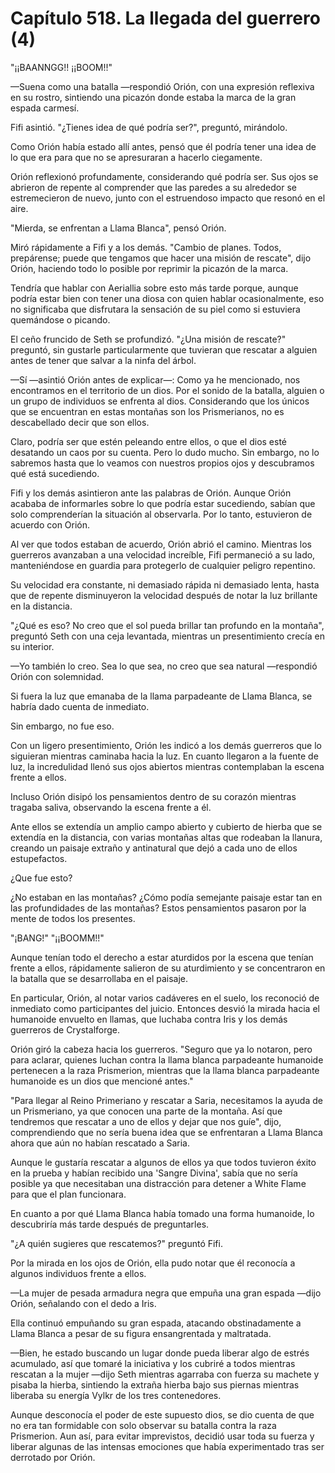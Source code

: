 
# Capítulo 518. La llegada del guerrero (4)


"¡¡BAANNGG!! ¡¡BOOM!!"

—Suena como una batalla —respondió Orión, con una expresión reflexiva en su rostro, sintiendo una picazón donde estaba la marca de la gran espada carmesí.

Fifi asintió. "¿Tienes idea de qué podría ser?", preguntó, mirándolo.

Como Orión había estado allí antes, pensó que él podría tener una idea de lo que era para que no se apresuraran a hacerlo ciegamente.

Orión reflexionó profundamente, considerando qué podría ser. Sus ojos se abrieron de repente al comprender que las paredes a su alrededor se estremecieron de nuevo, junto con el estruendoso impacto que resonó en el aire.

"Mierda, se enfrentan a Llama Blanca", pensó Orión.

Miró rápidamente a Fifi y a los demás. "Cambio de planes. Todos, prepárense; puede que tengamos que hacer una misión de rescate", dijo Orión, haciendo todo lo posible por reprimir la picazón de la marca.

Tendría que hablar con Aeriallia sobre esto más tarde porque, aunque podría estar bien con tener una diosa con quien hablar ocasionalmente, eso no significaba que disfrutara la sensación de su piel como si estuviera quemándose o picando.

El ceño fruncido de Seth se profundizó. "¿Una misión de rescate?" preguntó, sin gustarle particularmente que tuvieran que rescatar a alguien antes de tener que salvar a la ninfa del árbol.

—Sí —asintió Orión antes de explicar—: Como ya he mencionado, nos encontramos en el territorio de un dios. Por el sonido de la batalla, alguien o un grupo de individuos se enfrenta al dios. Considerando que los únicos que se encuentran en estas montañas son los Prismerianos, no es descabellado decir que son ellos.

Claro, podría ser que estén peleando entre ellos, o que el dios esté desatando un caos por su cuenta. Pero lo dudo mucho. Sin embargo, no lo sabremos hasta que lo veamos con nuestros propios ojos y descubramos qué está sucediendo.

Fifi y los demás asintieron ante las palabras de Orión. Aunque Orión acababa de informarles sobre lo que podría estar sucediendo, sabían que solo comprenderían la situación al observarla. Por lo tanto, estuvieron de acuerdo con Orión.

Al ver que todos estaban de acuerdo, Orión abrió el camino. Mientras los guerreros avanzaban a una velocidad increíble, Fifi permaneció a su lado, manteniéndose en guardia para protegerlo de cualquier peligro repentino.

Su velocidad era constante, ni demasiado rápida ni demasiado lenta, hasta que de repente disminuyeron la velocidad después de notar la luz brillante en la distancia.

"¿Qué es eso? No creo que el sol pueda brillar tan profundo en la montaña", preguntó Seth con una ceja levantada, mientras un presentimiento crecía en su interior.

—Yo también lo creo. Sea lo que sea, no creo que sea natural —respondió Orión con solemnidad.

Si fuera la luz que emanaba de la llama parpadeante de Llama Blanca, se habría dado cuenta de inmediato.

Sin embargo, no fue eso.

Con un ligero presentimiento, Orión les indicó a los demás guerreros que lo siguieran mientras caminaba hacia la luz. En cuanto llegaron a la fuente de luz, la incredulidad llenó sus ojos abiertos mientras contemplaban la escena frente a ellos.

Incluso Orión disipó los pensamientos dentro de su corazón mientras tragaba saliva, observando la escena frente a él.

Ante ellos se extendía un amplio campo abierto y cubierto de hierba que se extendía en la distancia, con varias montañas altas que rodeaban la llanura, creando un paisaje extraño y antinatural que dejó a cada uno de ellos estupefactos.

¿Que fue esto?

¿No estaban en las montañas? ¿Cómo podía semejante paisaje estar tan en las profundidades de las montañas? Estos pensamientos pasaron por la mente de todos los presentes.

"¡BANG!" "¡¡BOOMM!!"

Aunque tenían todo el derecho a estar aturdidos por la escena que tenían frente a ellos, rápidamente salieron de su aturdimiento y se concentraron en la batalla que se desarrollaba en el paisaje.

En particular, Orión, al notar varios cadáveres en el suelo, los reconoció de inmediato como participantes del juicio. Entonces desvió la mirada hacia el humanoide envuelto en llamas, que luchaba contra Iris y los demás guerreros de Crystalforge.

Orión giró la cabeza hacia los guerreros. "Seguro que ya lo notaron, pero para aclarar, quienes luchan contra la llama blanca parpadeante humanoide pertenecen a la raza Prismerion, mientras que la llama blanca parpadeante humanoide es un dios que mencioné antes."

"Para llegar al Reino Primeriano y rescatar a Saria, necesitamos la ayuda de un Prismeriano, ya que conocen una parte de la montaña. Así que tendremos que rescatar a uno de ellos y dejar que nos guíe", dijo, comprendiendo que no sería buena idea que se enfrentaran a Llama Blanca ahora que aún no habían rescatado a Saria.

Aunque le gustaría rescatar a algunos de ellos ya que todos tuvieron éxito en la prueba y habían recibido una 'Sangre Divina', sabía que no sería posible ya que necesitaban una distracción para detener a White Flame para que el plan funcionara.

En cuanto a por qué Llama Blanca había tomado una forma humanoide, lo descubriría más tarde después de preguntarles.

"¿A quién sugieres que rescatemos?" preguntó Fifi.

Por la mirada en los ojos de Orión, ella pudo notar que él reconocía a algunos individuos frente a ellos.

—La mujer de pesada armadura negra que empuña una gran espada —dijo Orión, señalando con el dedo a Iris.

Ella continuó empuñando su gran espada, atacando obstinadamente a Llama Blanca a pesar de su figura ensangrentada y maltratada.

—Bien, he estado buscando un lugar donde pueda liberar algo de estrés acumulado, así que tomaré la iniciativa y los cubriré a todos mientras rescatan a la mujer —dijo Seth mientras agarraba con fuerza su machete y pisaba la hierba, sintiendo la extraña hierba bajo sus piernas mientras liberaba su energía Vylkr de los tres contenedores.

Aunque desconocía el poder de este supuesto dios, se dio cuenta de que no era tan formidable con solo observar su batalla contra la raza Prismerion. Aun así, para evitar imprevistos, decidió usar toda su fuerza y liberar algunas de las intensas emociones que había experimentado tras ser derrotado por Orión.